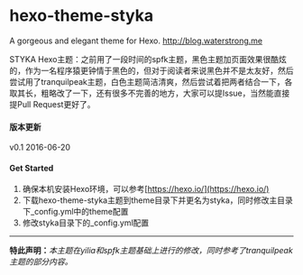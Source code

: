 # hexo-theme-styka
A gorgeous and elegant theme for Hexo. http://blog.waterstrong.me

STYKA Hexo主题：之前用了一段时间的spfk主题，黑色主题加页面效果很酷炫的，作为一名程序猿更钟情于黑色的，但对于阅读者来说黑色并不是太友好，然后尝试用了tranquilpeak主题，白色主题简洁清爽，然后尝试着把两者结合一下，各取其长，粗略改了一下，还有很多不完善的地方，大家可以提Issue，当然能直接提Pull Request更好了。

#### 版本更新
v0.1 2016-06-20


#### Get Started
1. 确保本机安装Hexo环境，可以参考[https://hexo.io/](https://hexo.io/)
2. 下载hexo-theme-styka主题到theme目录下并更名为styka，同时修改主目录下_config.yml中的theme配置
3. 修改styka目录下的_config.yml配置


----
**特此声明：**_本主题在yilia和spfk主题基础上进行的修改，同时参考了tranquilpeak主题的部分内容。_

